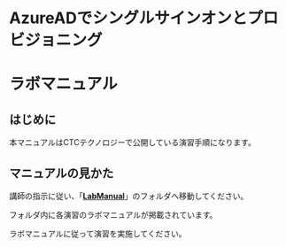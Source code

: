 # AzureADでシングルサインオンとプロビジョニング

# ラボマニュアル



## はじめに

本マニュアルはCTCテクノロジーで公開している演習手順になります。



## マニュアルの見かた

講師の指示に従い、「**[LabManual](https://github.com/ctct-edu/AzureAD-SSO-Provisioning/tree/main/LabManual)**」のフォルダへ移動してください。

フォルダ内に各演習のラボマニュアルが掲載されています。

ラボマニュアルに従って演習を実施してください。
